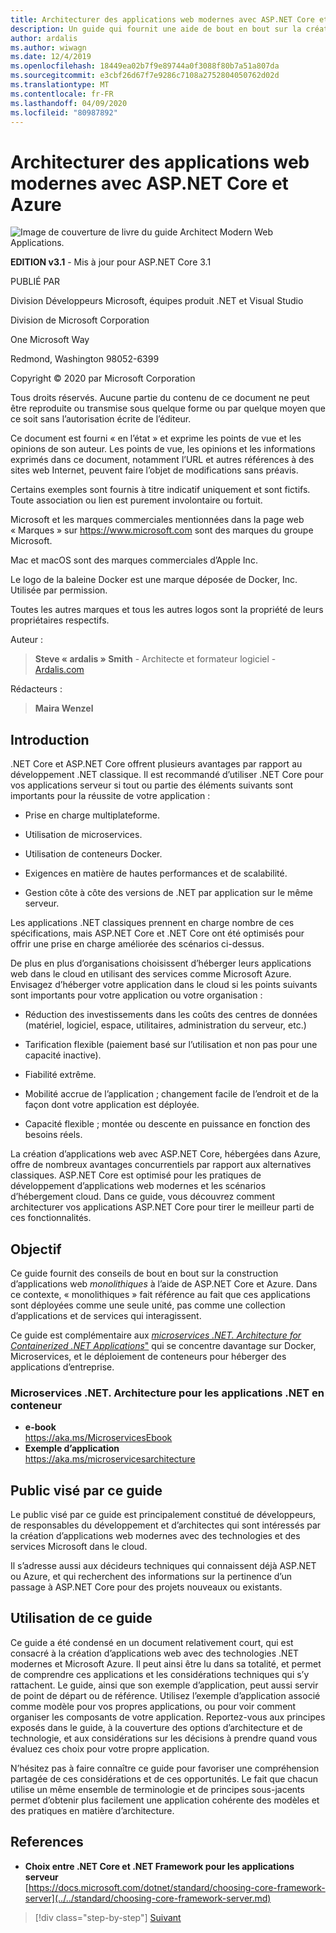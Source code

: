 ```yaml
---
title: Architecturer des applications web modernes avec ASP.NET Core et Azure
description: Un guide qui fournit une aide de bout en bout sur la création d’applications web monolithiques avec ASP.NET Core et Azure.
author: ardalis
ms.author: wiwagn
ms.date: 12/4/2019
ms.openlocfilehash: 18449ea02b7f9e89744a0f3088f80b7a51a807da
ms.sourcegitcommit: e3cbf26d67f7e9286c7108a2752804050762d02d
ms.translationtype: MT
ms.contentlocale: fr-FR
ms.lasthandoff: 04/09/2020
ms.locfileid: "80987892"
---
```

# <a name="architect-modern-web-applications-with-aspnet-core-and-azure"></a>Architecturer des applications web modernes avec ASP.NET Core et Azure

![Image de couverture de livre du guide Architect Modern Web Applications.](./media/index/web-application-guide-cover-image.png)

**EDITION v3.1** - Mis à jour pour ASP.NET Core 3.1

PUBLIÉ PAR

Division Développeurs Microsoft, équipes produit .NET et Visual Studio

Division de Microsoft Corporation

One Microsoft Way

Redmond, Washington 98052-6399

Copyright © 2020 par Microsoft Corporation

Tous droits réservés. Aucune partie du contenu de ce document ne peut être reproduite ou transmise sous quelque forme ou par quelque moyen que ce soit sans l’autorisation écrite de l’éditeur.

Ce document est fourni « en l’état » et exprime les points de vue et les opinions de son auteur. Les points de vue, les opinions et les informations exprimés dans ce document, notamment l’URL et autres références à des sites web Internet, peuvent faire l’objet de modifications sans préavis.

 Certains exemples sont fournis à titre indicatif uniquement et sont fictifs. Toute association ou lien est purement involontaire ou fortuit.

Microsoft et les marques commerciales mentionnées dans la page web « Marques » sur https://www.microsoft.com sont des marques du groupe Microsoft.

Mac et macOS sont des marques commerciales d’Apple Inc.

Le logo de la baleine Docker est une marque déposée de Docker, Inc. Utilisée par permission.

Toutes les autres marques et tous les autres logos sont la propriété de leurs propriétaires respectifs.

Auteur :

> **Steve « ardalis » Smith** - Architecte et formateur logiciel - [Ardalis.com](https://ardalis.com)

Rédacteurs :

> **Maira Wenzel**

## <a name="introduction"></a>Introduction

.NET Core et ASP.NET Core offrent plusieurs avantages par rapport au développement .NET classique. Il est recommandé d’utiliser .NET Core pour vos applications serveur si tout ou partie des éléments suivants sont importants pour la réussite de votre application :

- Prise en charge multiplateforme.

- Utilisation de microservices.

- Utilisation de conteneurs Docker.

- Exigences en matière de hautes performances et de scalabilité.

- Gestion côte à côte des versions de .NET par application sur le même serveur.

Les applications .NET classiques prennent en charge nombre de ces spécifications, mais ASP.NET Core et .NET Core ont été optimisés pour offrir une prise en charge améliorée des scénarios ci-dessus.

De plus en plus d’organisations choisissent d’héberger leurs applications web dans le cloud en utilisant des services comme Microsoft Azure. Envisagez d’héberger votre application dans le cloud si les points suivants sont importants pour votre application ou votre organisation :

- Réduction des investissements dans les coûts des centres de données (matériel, logiciel, espace, utilitaires, administration du serveur, etc.)

- Tarification flexible (paiement basé sur l’utilisation et non pas pour une capacité inactive).

- Fiabilité extrême.

- Mobilité accrue de l’application ; changement facile de l’endroit et de la façon dont votre application est déployée.

- Capacité flexible ; montée ou descente en puissance en fonction des besoins réels.

La création d’applications web avec ASP.NET Core, hébergées dans Azure, offre de nombreux avantages concurrentiels par rapport aux alternatives classiques. ASP.NET Core est optimisé pour les pratiques de développement d’applications web modernes et les scénarios d’hébergement cloud. Dans ce guide, vous découvrez comment architecturer vos applications ASP.NET Core pour tirer le meilleur parti de ces fonctionnalités.

## <a name="purpose"></a>Objectif

Ce guide fournit des conseils de bout en bout sur la construction d’applications web *monolithiques* à l’aide de ASP.NET Core et Azure. Dans ce contexte, « monolithiques » fait référence au fait que ces applications sont déployées comme une seule unité, pas comme une collection d’applications et de services qui interagissent.

Ce guide est complémentaire aux [_microservices .NET. Architecture for Containerized .NET Applications_"](../microservices/index.md) qui se concentre davantage sur Docker, Microservices, et le déploiement de conteneurs pour héberger des applications d’entreprise.

### <a name="net-microservices-architecture-for-containerized-net-applications"></a>Microservices .NET. Architecture pour les applications .NET en conteneur

- **e-book**  
  <https://aka.ms/MicroservicesEbook>
- **Exemple d’application**  
  <https://aka.ms/microservicesarchitecture>

## <a name="who-should-use-this-guide"></a>Public visé par ce guide

Le public visé par ce guide est principalement constitué de développeurs, de responsables du développement et d’architectes qui sont intéressés par la création d’applications web modernes avec des technologies et des services Microsoft dans le cloud.

Il s’adresse aussi aux décideurs techniques qui connaissent déjà ASP.NET ou Azure, et qui recherchent des informations sur la pertinence d’un passage à ASP.NET Core pour des projets nouveaux ou existants.

## <a name="how-you-can-use-this-guide"></a>Utilisation de ce guide

Ce guide a été condensé en un document relativement court, qui est consacré à la création d’applications web avec des technologies .NET modernes et Microsoft Azure. Il peut ainsi être lu dans sa totalité, et permet de comprendre ces applications et les considérations techniques qui s’y rattachent. Le guide, ainsi que son exemple d’application, peut aussi servir de point de départ ou de référence. Utilisez l’exemple d’application associé comme modèle pour vos propres applications, ou pour voir comment organiser les composants de votre application. Reportez-vous aux principes exposés dans le guide, à la couverture des options d’architecture et de technologie, et aux considérations sur les décisions à prendre quand vous évaluez ces choix pour votre propre application.

N’hésitez pas à faire connaître ce guide pour favoriser une compréhension partagée de ces considérations et de ces opportunités. Le fait que chacun utilise un même ensemble de terminologie et de principes sous-jacents permet d’obtenir plus facilement une application cohérente des modèles et des pratiques en matière d’architecture.

## <a name="references"></a>References

- **Choix entre .NET Core et .NET Framework pour les applications serveur**  
  [https://docs.microsoft.com/dotnet/standard/choosing-core-framework-server](../../standard/choosing-core-framework-server.md)

>[!div class="step-by-step"]
>[Suivant](modern-web-applications-characteristics.md)
